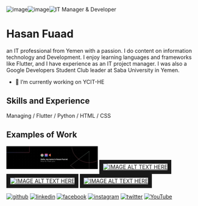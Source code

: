 ![image](https://github.com/hasanfuaad02/hasanfuaad02/assets/97466505/f6d90fe0-faa2-4ece-97e1-9f024bff4d7c)![image](https://github.com/hasanfuaad02/hasanfuaad02/assets/97466505/ea1ca2c9-d84d-4479-8117-293f0719df0f)![IT Manager & Developer](https://media.licdn.com/dms/image/D4D16AQEqxdBTEWHM2w/profile-displaybackgroundimage-shrink_350_1400/0/1669788304539?e=1705536000&v=beta&t=MWbrJGbfMpwMhRgnOpaQuZE4xU3_ZGTEGonvbBan3Jg)


# Hasan Fuaad
an IT professional from Yemen with a passion. I do content on information technology and Development. I enjoy learning languages and frameworks like Flutter, and I have experience as an IT project manager. I was also a Google Developers Student Club leader at Saba University in Yemen. 
- 🔭 I’m currently working on YCIT-HE


## Skills and Experience 
 Managing / Flutter / Python / HTML / CSS
 
## Examples of Work
<img src="https://github.com/hasanfuaad02/hasanfuaad02/blob/main/1669788304539.jpg" width="240" >
<a href="https://youtu.be/VdzbGUNF5X0?si=SQNEhPf6vUXpGY63
" target="_blank"><img src="http://img.youtube.com/vi/SQNEhPf6vUXpGY63/0.jpg" 
alt="IMAGE ALT TEXT HERE" width="240" height="180" border="10" /></a>
<a href="https://youtu.be/VMBFZBXumMg?si=uK5F_eSEBwzN_7tc
" target="_blank"><img src="http://img.youtube.com/vi/uK5F_eSEBwzN_7tc/0.jpg" 
alt="IMAGE ALT TEXT HERE" width="240" height="180" border="10" /></a>
<a href="https://youtu.be/av1EnHJx6zw?si=OJtLiUtYCe0SqhzA
" target="_blank"><img src="http://img.youtube.com/vi/OJtLiUtYCe0SqhzA/0.jpg" 
alt="IMAGE ALT TEXT HERE" width="240" height="180" border="10" /></a>

[<img src='https://cdn.jsdelivr.net/npm/simple-icons@3.0.1/icons/github.svg' alt='github' height='40'>](https://github.com/hasanfuaad02)  [<img src='https://cdn.jsdelivr.net/npm/simple-icons@3.0.1/icons/linkedin.svg' alt='linkedin' height='40'>](https://www.linkedin.com/in/hasan-fua-ad/)  [<img src='https://cdn.jsdelivr.net/npm/simple-icons@3.0.1/icons/facebook.svg' alt='facebook' height='40'>](https://www.facebook.com/hasan.fuaad)  [<img src='https://cdn.jsdelivr.net/npm/simple-icons@3.0.1/icons/instagram.svg' alt='instagram' height='40'>](https://www.instagram.com/hasan_fuaad/)  [<img src='https://cdn.jsdelivr.net/npm/simple-icons@3.0.1/icons/twitter.svg' alt='twitter' height='40'>](https://twitter.com/@hasan_fuaad02)  [<img src='https://cdn.jsdelivr.net/npm/simple-icons@3.0.1/icons/youtube.svg' alt='YouTube' height='40'>](https://www.youtube.com/channel/@hasanfuaad)  

